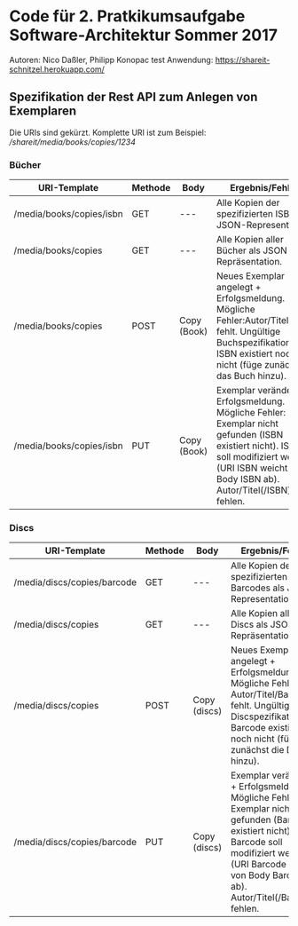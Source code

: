 # Code für 2. Pratkikumsaufgabe Software-Architektur Sommer 2017 

Autoren: Nico Daßler, Philipp Konopac
test
Anwendung: https://shareit-schnitzel.herokuapp.com/

## Spezifikation der Rest API zum Anlegen von Exemplaren

Die URIs sind gekürzt. Komplette URI ist zum Beispiel: _/shareit/media/books/copies/1234_

### Bücher

| URI-Template | Methode | Body | Ergebnis/Fehler |
|--------------|---------|------|-----------------|
|/media/books/copies/isbn|GET|---|Alle Kopien der spezifizierten ISBN als JSON-Representation.|
|/media/books/copies|GET|---|Alle Kopien aller Bücher als JSON-Repräsentation.|
|/media/books/copies|POST|Copy (Book)|Neues Exemplar angelegt + Erfolgsmeldung. Mögliche Fehler:Autor/Titel/ISBN fehlt. Ungültige Buchspezifikation. ISBN existiert noch nicht (füge zunächst das Buch hinzu).|
|/media/books/copies/isbn|PUT|Copy (Book)|Exemplar verändert + Erfolgsmeldung. Mögliche Fehler: Exemplar nicht gefunden (ISBN existiert nicht). ISBN soll modifiziert werden (URI ISBN weicht von Body ISBN ab). Autor/Titel(/ISBN) fehlen.|

### Discs

| URI-Template | Methode | Body | Ergebnis/Fehler |
|--------------|---------|------|-----------------|
|/media/discs/copies/barcode|GET|---|Alle Kopien des spezifizierten Barcodes als JSON-Representation.|
|/media/discs/copies|GET|---|Alle Kopien aller Discs als JSON-Repräsentation.|
|/media/discs/copies|POST|Copy (discs)|Neues Exemplar angelegt + Erfolgsmeldung. Mögliche Fehler: Autor/Titel/Barcode fehlt. Ungültige Discspezifikation. Barcode existiert noch nicht (füge zunächst die Disc hinzu).|
|/media/discs/copies/barcode|PUT|Copy (discs)|Exemplar verändert + Erfolgsmeldung. Mögliche Fehler: Exemplar nicht gefunden (Barcode existiert nicht). Barcode soll modifiziert werden (URI Barcode weicht von Body Barcode ab). Autor/Titel(/Barcode) fehlen.|
